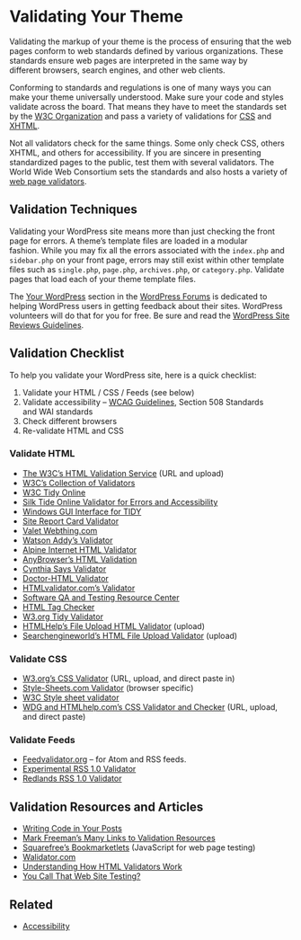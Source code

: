 # Validating Your Theme

Validating the markup of your theme is the process of ensuring that the web pages conform to web standards defined by various organizations. These standards ensure web pages are interpreted in the same way by different browsers, search engines, and other web clients.

Conforming to standards and regulations is one of many ways you can make your theme universally understood. Make sure your code and styles validate across the board. That means they have to meet the standards set by the [W3C Organization](http://w3c.org "http://w3c.org") and pass a variety of validations for [CSS](/Glossary#CSS "Glossary") and [XHTML](/Glossary#XHTML "Glossary").

Not all validators check for the same things. Some only check CSS, others XHTML, and others for accessibility. If you are sincere in presenting standardized pages to the public, test them with several validators. The World Wide Web Consortium sets the standards and also hosts a variety of [web page validators](http://www.w3.org/QA/Tools/ "http://www.w3.org/QA/Tools/").

## Validation Techniques

Validating your WordPress site means more than just checking the front page for errors. A theme’s template files are loaded in a modular fashion. While you may fix all the errors associated with the `index.php` and `sidebar.php` on your front page, errors may still exist within other template files such as `single.php`, `page.php`, `archives.php`, or `category.php`. Validate pages that load each of your theme template files.

The [Your WordPress](https://wordpress.org/support/forum/11 "https://wordpress.org/support/forum/11") section in the [WordPress Forums](https://wordpress.org/support/ "https://wordpress.org/support/") is dedicated to helping WordPress users in getting feedback about their sites. WordPress volunteers will do that for you for free. Be sure and read the [WordPress Site Reviews Guidelines](/WordPress_Site_Reviews "WordPress Site Reviews").

## Validation Checklist

To help you validate your WordPress site, here is a quick checklist:

1.  Validate your HTML / CSS / Feeds (see below)
2.  Validate accessibility – [WCAG Guidelines](http://achecker.ca/checker/index.php), Section 508 Standards and WAI standards
3.  Check different browsers
4.  Re-validate HTML and CSS

### Validate HTML

*   [The W3C’s HTML Validation Service](http://validator.w3.org/ "http://validator.w3.org/") (URL and upload)
*   [W3C’s Collection of Validators](http://www.w3.org/QA/Tools/ "http://www.w3.org/QA/Tools/")
*   [W3C Tidy Online](http://cgi.w3.org/cgi-bin/tidy "http://cgi.w3.org/cgi-bin/tidy")
*   [Silk Tide Online Validator for Errors and Accessibility](http://www.silktide.com/ "http://www.silktide.com/")
*   [Windows GUI Interface for TIDY](http://perso.wanadoo.fr/ablavier/TidyGUI/ "http://perso.wanadoo.fr/ablavier/TidyGUI/")
*   [Site Report Card Validator](http://sitereportcard.com/ "http://sitereportcard.com/")
*   [Valet Webthing.com](http://valet.webthing.com/page/ "http://valet.webthing.com/page/")
*   [Watson Addy’s Validator](http://watson.addy.com/ "http://watson.addy.com/")
*   [Alpine Internet HTML Validator](http://www.alpineinternet.com/.docs/pg/drhtml.html "http://www.alpineinternet.com/.docs/pg/drhtml.html")
*   [AnyBrowser’s HTML Validation](http://www.anybrowser.com/validateit.html "http://www.anybrowser.com/validateit.html")
*   [Cynthia Says Validator](http://www.cynthiasays.com/ "http://www.cynthiasays.com/")
*   [Doctor-HTML Validator](http://www.doctor-html.com/RxHTML/ "http://www.doctor-html.com/RxHTML/")
*   [HTMLvalidator.com’s Validator](http://www.htmlvalidator.com/lite/onlineval.php "http://www.htmlvalidator.com/lite/onlineval.php")
*   [Software QA and Testing Resource Center](http://www.softwareqatest.com/qatweb1.html "http://www.softwareqatest.com/qatweb1.html")
*   [HTML Tag Checker](http://www.tafweb.com/tagcheck.html "http://www.tafweb.com/tagcheck.html")
*   [W3.org Tidy Validator](http://www.w3.org/People/Raggett/tidy/ "http://www.w3.org/People/Raggett/tidy/")
*   [HTMLHelp’s File Upload HTML Validator](http://www.htmlhelp.com/tools/validator/upload.html "http://www.htmlhelp.com/tools/validator/upload.html") (upload)
*   [Searchengineworld’s HTML File Upload Validator](http://searchengineworld.com/validator/file-upload.htm "http://searchengineworld.com/validator/file-upload.htm") (upload)

### Validate CSS

*   [W3.org’s CSS Validator](http://jigsaw.w3.org/css-validator/ "http://jigsaw.w3.org/css-validator/") (URL, upload, and direct paste in)
*   [Style-Sheets.com Validator](http://www.style-sheets.com/validator.asp "http://www.style-sheets.com/validator.asp") (browser specific)
*   [W3C Style sheet validator](http://jigsaw.w3.org/css-validator/validator-uri.html.en "http://jigsaw.w3.org/css-validator/validator-uri.html.en")
*   [WDG and HTMLhelp.com’s CSS Validator and Checker](http://www.htmlhelp.com/tools/csscheck/ "http://www.htmlhelp.com/tools/csscheck/") (URL, upload, and direct paste)

### Validate Feeds

*   [Feedvalidator.org](http://feedvalidator.org/ "http://feedvalidator.org/") – for Atom and RSS feeds.
*   [Experimental RSS 1.0 Validator](http://www.ldodds.com/rss_validator/1.0/validator.html "http://www.ldodds.com/rss_validator/1.0/validator.html")
*   [Redlands RSS 1.0 Validator](http://librdf.org/rss/ "http://librdf.org/rss/")

## Validation Resources and Articles

*   [Writing Code in Your Posts](/Writing_Code_in_Your_Posts "Writing Code in Your Posts")
*   [Mark Freeman’s Many Links to Validation Resources](http://home.columbus.rr.com/mfreeman/web_validation.htm "http://home.columbus.rr.com/mfreeman/web_validation.htm")
*   [Squarefree’s Bookmarketlets](http://www.squarefree.com/bookmarklets/validation.html "http://www.squarefree.com/bookmarklets/validation.html") (JavaScript for web page testing)
*   [Walidator.com](http://www.walidator.com/ "http://www.walidator.com/")
*   [Understanding How HTML Validators Work](http://webdesign.about.com/library/weekly/aa041000a.htm "http://webdesign.about.com/library/weekly/aa041000a.htm")
*   [You Call That Web Site Testing?](http://www.evolt.org/article/You_Call_em_That_em_Web_Site_Testing/25/2396/index.html "http://www.evolt.org/article/You_Call_em_That_em_Web_Site_Testing/25/2396/index.html")

## Related

*   [Accessibility](/Accessibility "Accessibility")